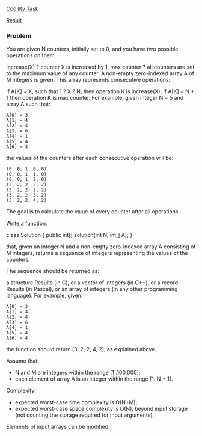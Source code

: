 [Codility Task](https://codility.com/programmers/task/max_counters/)

[Result](https://codility.com/demo/results/trainingXEBUG4-UJ9/)

### Problem

You are given N counters, initially set to 0, and you have two possible operations on them:

increase(X) ? counter X is increased by 1,
max counter ? all counters are set to the maximum value of any counter.
A non-empty zero-indexed array A of M integers is given. This array represents consecutive operations:

if A[K] = X, such that 1 ? X ? N, then operation K is increase(X),
if A[K] = N + 1 then operation K is max counter.
For example, given integer N = 5 and array A such that:

    A[0] = 3
    A[1] = 4
    A[2] = 4
    A[3] = 6
    A[4] = 1
    A[5] = 4
    A[6] = 4
the values of the counters after each consecutive operation will be:

    (0, 0, 1, 0, 0)
    (0, 0, 1, 1, 0)
    (0, 0, 1, 2, 0)
    (2, 2, 2, 2, 2)
    (3, 2, 2, 2, 2)
    (3, 2, 2, 3, 2)
    (3, 2, 2, 4, 2)
The goal is to calculate the value of every counter after all operations.

Write a function:

class Solution { public int[] solution(int N, int[] A); }

that, given an integer N and a non-empty zero-indexed array A consisting of M integers, returns a sequence of integers representing the values of the counters.

The sequence should be returned as:

a structure Results (in C), or
a vector of integers (in C++), or
a record Results (in Pascal), or
an array of integers (in any other programming language).
For example, given:

    A[0] = 3
    A[1] = 4
    A[2] = 4
    A[3] = 6
    A[4] = 1
    A[5] = 4
    A[6] = 4
the function should return [3, 2, 2, 4, 2], as explained above.

Assume that:

* N and M are integers within the range [1..100,000];
* each element of array A is an integer within the range [1..N + 1].

Complexity:

* expected worst-case time complexity is O(N+M);
* expected worst-case space complexity is O(N), beyond input storage (not counting the storage required for input arguments).

Elements of input arrays can be modified.